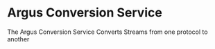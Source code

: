 # Argus Conversion Service

The Argus Conversion Service Converts Streams from one protocol to another